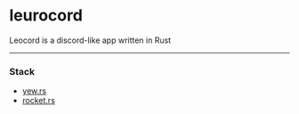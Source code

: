 # leurocord
Leocord is a discord-like app written in Rust

***

### Stack
- [yew.rs](https://yew.rs/)
- [rocket.rs](https://rocket.rs/)
